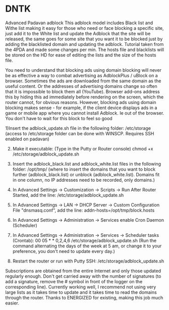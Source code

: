 # DNTK
Advanced Padavan adblock
This adblock model includes Black list and Withe list making it easy for those who need or face blocking a specific site, just add it to the White list and update the Adblock that the site will be released, the same goes for some site that you want it to be blocked just by adding the blacklisted domain and updating the adblock. Tutorial taken from the 4PDA and made some changes per min.
The hosts file and blacklists will be stored on the HD for ease of editing the lists and the size of the hosts file.

You need to understand that blocking ads using domain blocking will never be as effective a way to combat advertising as AdblockPlus / uBlock on a browser. Sometimes the ads are downloaded from the same domain as the useful content. Or the addresses of advertising domains change so often that it is impossible to block them all (YouTube). 
Browser add-ons address this by hiding this ad immediately before rendering on the screen, which the router cannot, for obvious reasons. However, blocking ads using domain blocking makes sense - for example, if the client device displays ads in a game or mobile app where you cannot install Adblock. 
Ie out of the browser. You don't have to wait for this block to feel so good

1)Insert the adblock_update.sh file in the following folder: /etc/storage (access to /etc/storage folder can be done with WINSCP. Requires SSH enabled on padavan)

2) Make it executable: (Type in the Putty or Router console)
chmod +x /etc/storage/adblock_update.sh

3) Insert the adblock_black.list and adblock_white.list files in the following folder: /opt/tmp/ (where to insert the domains that you want to block further (adblock_black.list) or unblock (adblock_white.list). Domains fit in one column, no IP addresses need to be recorded, only domains.)

4) In Advanced Settings → Customization → Scripts → Run After Router Started, add the line:
/etc/storage/adblock_update.sh

5) In Advanced Settings → LAN → DHCP Server → Custom Configuration File "dnsmasq.conf", add the line:
addn-hosts=/opt/tmp/block.hosts

6) In Advanced Settings → Administration → Services enable Cron Daemon (Scheduler)

7) In Advanced Settings → Administration → Services → Scheduler tasks (Crontab):
00 05 * * 0,2,4,6 /etc/storage/adblock_update.sh
(Run the command alternating the days of the week at 5 am, or change it to your preference, you don't need to update every day.)

8) Restart the router or run with Putty SSH: /etc/storage/adblock_update.sh

Subscriptions are obtained from the entire Internet and only those updated regularly enough. Don't get carried away with the number of signatures (to add a signature, remove the # symbol in front of the logger on the corresponding line).
Currently working well, I recommend not using very large lists as it takes time to update and it takes time to read the domains through the router.
Thanks to ENERGIZED for existing, making this job much easier.
